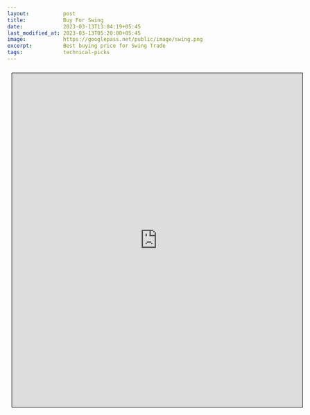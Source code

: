 ```yaml
---
layout:           post
title:            Buy For Swing
date:             2023-03-13T13:04:19+05:45
last_modified_at: 2023-03-13T05:20:00+05:45
image:            https://googlepass.net/public/image/swing.png
excerpt:          Best buying price for Swing Trade
tags:             technical-picks
---
```



<iframe src="https://docs.google.com/spreadsheets/d/e/2PACX-1vQvbBzOmjdZ60cOleJqqprE1B61wDQigZAuWR4fE1_2PTqAWTuHXzEq3JsfwWDJeg/pubhtml?gid=1875409448&single=true&amp;widget=true&amp;headers=false" scrolling="yes" style="border: 1px solid black; position: relative; margin-left: 10px; margin-top: 10px; width: 670px; height: 770px; ">
</iframe>


